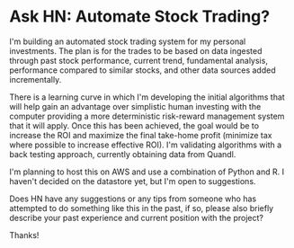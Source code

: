 # Ask HN: Automate Stock Trading?

I&#x27;m building an automated stock trading system for my personal investments. The plan is for the trades to be based on data ingested through past stock performance, current trend, fundamental analysis, performance compared to similar stocks, and other data sources added incrementally.<p>There is a learning curve in which I&#x27;m developing the initial algorithms that will help gain an advantage over simplistic human investing with the computer providing a more deterministic risk-reward management system that it will apply. Once this has been achieved, the goal would be to increase the ROI and maximize the final take-home profit (minimize tax where possible to increase effective ROI). I&#x27;m validating algorithms with a back testing approach, currently obtaining data from Quandl.<p>I&#x27;m planning to host this on AWS and use a combination of Python and R. I haven&#x27;t decided on the datastore yet, but I&#x27;m open to suggestions.<p>Does HN have any suggestions or any tips from someone who has attempted to do something like this in the past, if so, please also briefly describe your past experience and current position with the project?<p>Thanks!
